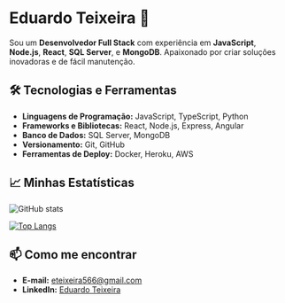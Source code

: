 # Eduardo Teixeira 👋

Sou um **Desenvolvedor Full Stack** com experiência em **JavaScript**, **Node.js**, **React**, **SQL Server**, e **MongoDB**. Apaixonado por criar soluções inovadoras e de fácil manutenção.

## 🛠️ Tecnologias e Ferramentas

- **Linguagens de Programação:** JavaScript, TypeScript, Python
- **Frameworks e Bibliotecas:** React, Node.js, Express, Angular
- **Banco de Dados:** SQL Server, MongoDB
- **Versionamento:** Git, GitHub
- **Ferramentas de Deploy:** Docker, Heroku, AWS

## 📈 Minhas Estatísticas

![GitHub stats](https://github-readme-stats.vercel.app/api?username=eduardo-v-teixeira&rank_icon=github&card_width=300&show_icons=true&hide=contribs,prs&theme=radical)

[![Top Langs](https://github-readme-stats.vercel.app/api/top-langs/?username=eduardo-v-teixeira&layout=compact&theme=radical&exclude_repo=repo1,repo2)](https://github.com/eduardo-v-teixeira/github-readme-stats)

## 📫 Como me encontrar

- **E-mail:** [eteixeira566@gmail.com](mailto:eteixeira566@gmail.com)
- **LinkedIn:** [Eduardo Teixeira](www.linkedin.com/in/eduardo-teixeira-739944311)
